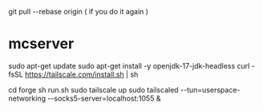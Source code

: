 git pull --rebase origin <branch-name> ( if you do it again )
# mcserver

sudo apt-get update
sudo apt-get install -y openjdk-17-jdk-headless
curl -fsSL https://tailscale.com/install.sh | sh

cd forge
sh run.sh
sudo tailscale up
sudo tailscaled --tun=userspace-networking --socks5-server=localhost:1055 &
